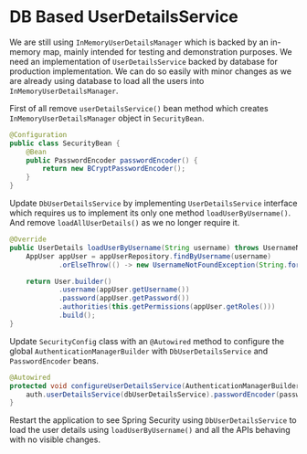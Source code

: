 # DB Based UserDetailsService

We are still using `InMemoryUserDetailsManager` which is backed by an in-memory map, mainly intended for testing and demonstration purposes. We need an implementation of `UserDetailsService` backed by database for production implementation. We can do so easily with minor changes as we are already using database to load all the users into `InMemoryUserDetailsManager`.

First of all remove `userDetailsService()` bean method which creates `InMemoryUserDetailsManager` object in `SecurityBean`.

```java
@Configuration  
public class SecurityBean {  
    @Bean  
    public PasswordEncoder passwordEncoder() {  
        return new BCryptPasswordEncoder();  
    }  
}
```

Update `DbUserDetailsService` by implementing `UserDetailsService` interface which requires us to implement its only one method `loadUserByUsername()`. And remove `loadAllUserDetails()` as we no longer require it.

```java
@Override  
public UserDetails loadUserByUsername(String username) throws UsernameNotFoundException {
    AppUser appUser = appUserRepository.findByUsername(username)
            .orElseThrow(() -> new UsernameNotFoundException(String.format("User %s not found", username)));

    return User.builder()
            .username(appUser.getUsername())
            .password(appUser.getPassword())
            .authorities(this.getPermissions(appUser.getRoles()))
            .build();
}
```

Update `SecurityConfig` class with an `@Autowired` method to configure the global `AuthenticationManagerBuilder` with `DbUserDetailsService` and `PasswordEncoder` beans.

```java
@Autowired  
protected void configureUserDetailsService(AuthenticationManagerBuilder auth, PasswordEncoder passwordEncoder) throws Exception {  
    auth.userDetailsService(dbUserDetailsService).passwordEncoder(passwordEncoder);  
}
```

Restart the application to see Spring Security using `DbUserDetailsService` to load the user details using `loadUserByUsername()` and all the APIs behaving with no visible changes.